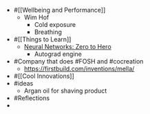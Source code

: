 - #[[Wellbeing and Performance]]
	- Wim Hof
		- Cold exposure
		- Breathing
- #[[Things to Learn]]
	- [Neural Networks: Zero to Hero](https://karpathy.ai/zero-to-hero.html?utm_source=tldrnewsletter)
		- Autograd engine
- #Company that does #FOSH and #cocreation
	- https://firstbuild.com/inventions/mella/
- #[[Cool Innovations]]
- #ideas
	- Argan oil for shaving product
- #Reflections
-

